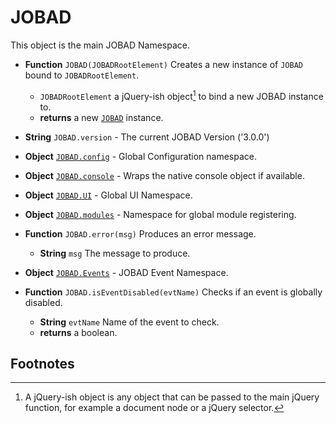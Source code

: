# JOBAD
This object is the main JOBAD Namespace. 

* **Function** `JOBAD(JOBADRootElement)` Creates a new instance of `JOBAD` bound to `JOBADRootElement`. 
	* `JOBADRootElement` a jQuery-ish object[^1] to bind a new JOBAD instance to. 
	* **returns** a new [`JOBAD`](JOBADInstance/index.md) instance. 

* **String** `JOBAD.version` - The current JOBAD Version ('3.0.0')
* **Object** [`JOBAD.config`](JOBAD.config/index.md) - Global Configuration namespace. 
* **Object** [`JOBAD.console`](JOBAD.console.md) - Wraps the native console object if available.  
* **Object** [`JOBAD.UI`](JOBAD.UI/index.md) - Global UI Namespace. 
* **Object** [`JOBAD.modules`](JOBAD.modules/index.md) - Namespace for global module registering. 

* **Function** `JOBAD.error(msg)` Produces an error message. 
	* **String** `msg` The message to produce. 

* **Object** [`JOBAD.Events`](JOBAD.Events/index.md) - JOBAD Event Namespace. 

* **Function** `JOBAD.isEventDisabled(evtName)` Checks if an event is globally disabled. 
	* **String** `evtName` Name of the event to check. 
	* **returns** a boolean. 
## Footnotes
[^1]: A jQuery-ish object is any object that can be passed to the main jQuery function, for example a document node or a jQuery selector. 
